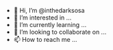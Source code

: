 - 👋 Hi, I’m @inthedarksosa
- 👀 I’m interested in ...
- 🌱 I’m currently learning ...
- 💞️ I’m looking to collaborate on ...
- 📫 How to reach me ...

<!---
inthedarksosa/inthedarksosa is a ✨ special ✨ repository because its `README.md` (this file) appears on your GitHub profile.
You can click the Preview link to take a look at your changes.
--->
